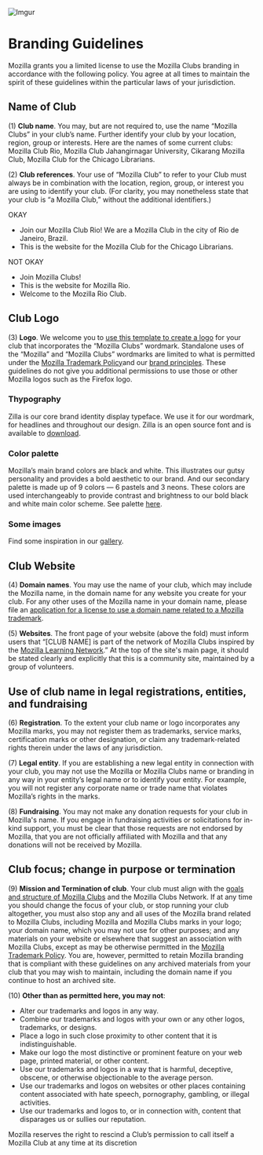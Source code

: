 ![Imgur](http://imgur.com/a/tiYYR)

# Branding Guidelines

Mozilla grants you a limited license to use the Mozilla Clubs branding in accordance with the following policy. You agree at all times to maintain the spirit of these guidelines within the particular laws of your jurisdiction.

## Name of Club

(1) **Club name**. You may, but are not required to, use the name “Mozilla Clubs” in your club’s name. Further identify your club by your location, region, group or interests. Here are the names of some current clubs: Mozilla Club Rio, Mozilla Club Jahangirnagar University, Cikarang Mozilla Club, Mozilla Club for the Chicago Librarians.

(2) **Club references**. Your use of “Mozilla Club” to refer to your Club must always be in combination with the location, region, group, or interest you are using to identify your club. (For clarity, you may nonetheless state that your club is “a Mozilla Club,” without the additional identifiers.)

OKAY
- Join our Mozilla Club Rio! We are a Mozilla Club in the city of Rio de Janeiro, Brazil.
- This is the website for the Mozilla Club for the Chicago Librarians.

NOT OKAY
- Join Mozilla Clubs!
- This is the website for Mozilla Rio. 
- Welcome to the Mozilla Rio Club.

## Club Logo

(3) **Logo**. We welcome you to [use this template to create a logo](https://thimbleprojects.org/carotejada/272301/) for your club that incorporates the “Mozilla Clubs” wordmark. Standalone uses of the “Mozilla” and “Mozilla Clubs” wordmarks are limited to what is permitted under the [Mozilla Trademark Policy](https://www.mozilla.org/en-US/foundation/trademarks/policy/)and our [brand principles](https://mozilla.ninja/brand-principles/). These guidelines do not give you additional permissions to use those or other Mozilla logos such as the Firefox logo. 

### Thypography
Zilla is our core brand identity display typeface. We use it for our wordmark, for headlines and throughout our design. Zilla is an open source font and is available to [download](https://www.fontsquirrel.com/fonts/fira-sans).

### Color palette
Mozilla’s main brand colors are black and white. This illustrates our gutsy personality and provides a bold aesthetic to our brand. And our secondary palette is made up of 9 colors — 6 pastels and 3 neons. These colors are used interchangeably to provide contrast and brightness to our bold black and white main color scheme. See palette [here](https://mozilla.ninja/color-palette/).

### Some images
Find some inspiration in our [gallery](https://mozilla.ninja/gallery/).

## Club Website

(4) **Domain names**. You may use the name of your club, which may include the Mozilla name, in the domain name for any website you create for your club. For any other uses of the Mozilla name in your domain name, please file an [application for a license to use a domain name related to a Mozilla trademark](http://static.mozilla.com/foundation/documents/domain-name-license.pdf).

(5) **Websites**. The front page of your website (above the fold) must inform users that “[CLUB NAME] is part of the network of Mozilla Clubs inspired by the [Mozilla Learning Network](https://learning.mozilla.org/).” At the top of the site's main page, it should be stated clearly and explicitly that this is a community site, maintained by a group of volunteers.

## Use of club name in legal registrations, entities, and fundraising

(6) **Registration**. To the extent your club name or logo incorporates any Mozilla marks, you may not register them as trademarks, service marks, certification marks or other designation, or claim any trademark-related rights therein under the laws of any jurisdiction.

(7) **Legal entity**. If you are establishing a new legal entity in connection with your club, you may not use the Mozilla or Mozilla Clubs name or branding in any way in your entity’s legal name or to identify your entity. For example, you will not register any corporate name or trade name that violates Mozilla’s rights in the marks.

(8) **Fundraising**. You may not make any donation requests for your club in Mozilla's name. If you engage in fundraising activities or solicitations for in-kind support, you must be clear that those requests are not endorsed by Mozilla, that you are not officially affiliated with Mozilla and that any donations will not be received by Mozilla.

## Club focus; change in purpose or termination

(9) **Mission and Termination of club**. Your club must align with the [goals and structure of Mozilla Clubs](http://mozilla.github.io/learning-networks/clubs/) and the Mozilla Clubs Network. If at any time you should change the focus of your club, or stop running your club altogether, you must also stop any and all uses of the Mozilla brand related to Mozilla Clubs, including Mozilla and Mozilla Clubs marks in your logo; your domain name, which you may not use for other purposes; and any materials on your website or elsewhere that suggest an association with Mozilla Clubs, except as may be otherwise permitted in the [Mozilla Trademark Policy](https://www.mozilla.org/en-US/foundation/trademarks/policy/). You are, however, permitted to retain Mozilla branding that is compliant with these guidelines on any archived materials from your club that you may wish to maintain, including the domain name if you continue to host an archived site.

(10) **Other than as permitted here, you may not**:
* Alter our trademarks and logos in any way.
* Combine our trademarks and logos with your own or any other logos, trademarks, or designs.
* Place a logo in such close proximity to other content that it is indistinguishable.
* Make our logo the most distinctive or prominent feature on your web page, printed material, or other content.
* Use our trademarks and logos in a way that is harmful, deceptive, obscene, or otherwise objectionable to the average person.
* Use our trademarks and logos on websites or other places containing content associated with hate speech, pornography, gambling, or illegal activities.
* Use our trademarks and logos to, or in connection with, content that disparages us or sullies our reputation.

Mozilla reserves the right to rescind a Club’s permission to call itself a Mozilla Club at any time at its discretion
